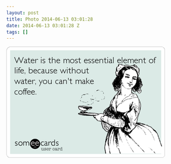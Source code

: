 ```yaml
---
layout: post
title: Photo 2014-06-13 03:01:28
date: 2014-06-13 03:01:28 Z
tags: []
---
```

![](/media/2014/06/88631615862.png)
